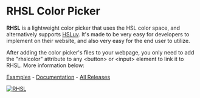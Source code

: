 # RHSL Color Picker
**RHSL** is a lightweight color picker that uses the HSL color space, and alternatively supports [HSLuv](https://github.com/hsluv/hsluv). It's made to be very easy for developers to implement on their website, and also very easy for the end user to utilize.

After adding the color picker's files to your webpage, you only need to add the "rhslcolor" attribute to any &lt;button&gt; or &lt;input&gt; element to link it to RHSL. More information below:

[Examples](https://ranawaysuccessfully.github.io/RHSL/examples) - [Documentation](https://ranawaysuccessfully.github.io/RHSL/docs) - [All Releases](https://github.com/RanAwaySuccessfully/RHSL/releases)

[![RHSL](https://ranawaysuccessfully.github.io/RHSL/images/site_square.png)](https://ranawaysuccessfully.github.io/RHSL/index)
